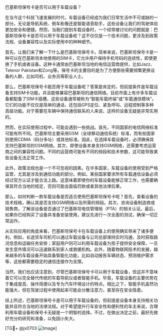 巴基斯坦保号卡是否可以用于车载设备？

在当今这个科技飞速发展的时代，车载设备已经成为我们日常生活中不可或缺的一部分。无论是导航系统、倒车影像还是智能语音助手，这些设备让我们的驾驶体验更加安全和便捷。然而，当我们提到车载设备时，一个经常被讨论的问题就是：巴基斯坦保号卡是否可以用于车载设备呢？这不仅仅是一个技术问题，更涉及到政策法规、设备兼容性以及实际使用中的种种细节。

首先，让我们来了解一下什么是巴基斯坦保号卡。简单来说，巴基斯坦保号卡是一种可以在巴基斯坦本地使用的SIM卡，它允许用户保持手机号码的连续性，即使更换了手机或者设备。这种卡通常由巴基斯坦当地的电信运营商提供，比如Jazz、Telenor Pakistan和Zong等。保号卡的主要目的是为了方便那些需要频繁更换设备的人群，比如司机、业务员等职业人士。

那么，巴基斯坦保号卡能否用于车载设备呢？答案是肯定的，但前提条件是车载设备支持SIM卡功能，并且能够兼容巴基斯坦的通信网络。目前市面上有许多车载设备都配备了SIM卡插槽，这些设备通常被称为“智能车载终端”或“车载通信模块”。它们的功能不仅仅是简单的通话，还包括GPS定位、紧急呼叫、远程控制等多种高级功能。对于需要在车辆中保持通信联系的人来说，这样的设备无疑是非常实用的。

然而，在实际使用过程中，可能会遇到一些挑战。首先，不同国家的电信网络标准可能有所不同。巴基斯坦主要采用GSM（全球移动通信系统）标准，而有些国家则使用CDMA（码分多址）或其他标准。因此，在选择车载设备时，必须确保其支持巴基斯坦的GSM网络。其次，即使设备本身支持GSM网络，还需要考虑运营商之间的兼容性问题。不同的运营商可能有不同的频段和技术参数，这可能导致某些设备无法正常工作。

此外，政策法规也是一个不可忽视的因素。在许多国家，车载设备的使用受到严格监管，尤其是涉及到通信功能的部分。例如，某些国家要求所有车载通信设备必须经过官方认证才能合法上路。这意味着即使你的车载设备能够正常工作，也需要确保其符合当地的规定，否则可能会面临罚款或者其他法律后果。

那么，如何判断一款车载设备是否适合使用巴基斯坦保号卡呢？首先，查看设备的技术规格，确认其是否支持GSM网络以及所需的频段。其次，咨询设备制造商或销售商，了解该设备是否通过了巴基斯坦电信管理局（PTA）的相关认证。最后，如果你已经购买了设备并准备安装使用，建议先进行一次全面的测试，确保一切正常运作。

从实际应用的角度来看，巴基斯坦保号卡在车载设备上的使用确实带来了诸多便利。例如，长途货车司机可以通过车载设备与公司总部保持实时沟通，及时获取路况信息和运输任务安排；家庭用户则可以利用车载设备为孩子提供安全保障，一旦发生意外情况可以迅速联系到家人或救援机构。此外，随着物联网技术的发展，越来越多的车载设备开始具备智能化功能，比如自动报告车辆状态、预测维护需求等，这些都需要稳定的通信连接作为支撑。

当然，我们也应该注意到，尽管巴基斯坦保号卡可以用于车载设备，但这并不意味着它可以完全替代传统的车载导航仪或者智能手机。毕竟，车载设备的主要优势在于集成度高、操作简便以及专为汽车环境设计的特点。相比之下，智能手机虽然功能强大，但在驾驶过程中使用起来可能会分散注意力，甚至存在安全隐患。

综上所述，巴基斯坦保号卡是可以用于车载设备的，但前提是设备本身支持相关功能并且符合当地的法律法规。对于希望提升行车安全性和便利性的车主来说，合理利用车载设备和保号卡无疑是一个明智的选择。不过，在做出决定之前，最好先做好充分的研究和准备，以免因小失大。

[TG💪+ @jx0703 ![Image](https://github.com/user-attachments/assets/dbca1d08-cadb-493c-b0ec-ad6f7a83f270)]